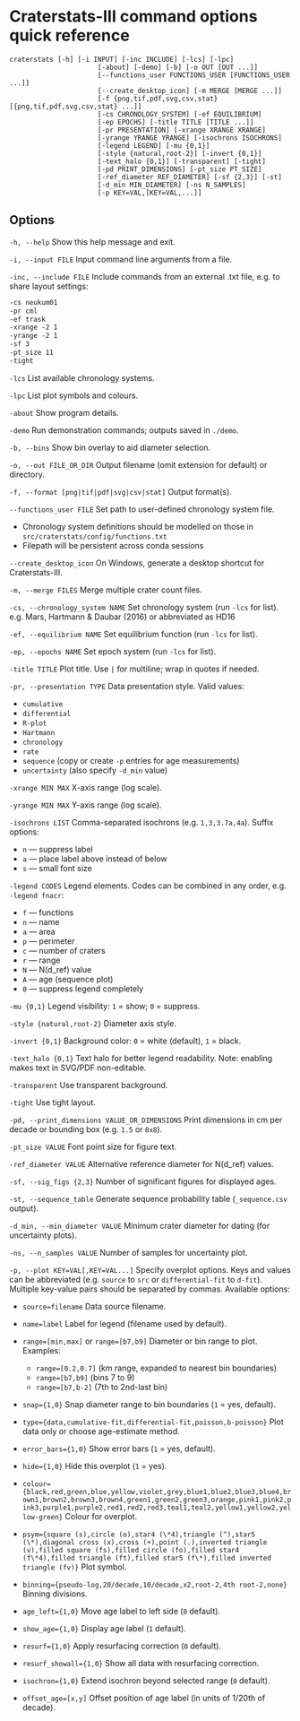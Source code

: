 
# Craterstats-III command options quick reference

    craterstats [-h] [-i INPUT] [-inc INCLUDE] [-lcs] [-lpc]
                          [-about] [-demo] [-b] [-o OUT [OUT ...]]
                          [--functions_user FUNCTIONS_USER [FUNCTIONS_USER ...]]
                          [--create_desktop_icon] [-m MERGE [MERGE ...]]
                          [-f {png,tif,pdf,svg,csv,stat} [{png,tif,pdf,svg,csv,stat} ...]]
                          [-cs CHRONOLOGY_SYSTEM] [-ef EQUILIBRIUM]
                          [-ep EPOCHS] [-title TITLE [TITLE ...]]
                          [-pr PRESENTATION] [-xrange XRANGE XRANGE]
                          [-yrange YRANGE YRANGE] [-isochrons ISOCHRONS]
                          [-legend LEGEND] [-mu {0,1}]
                          [-style {natural,root-2}] [-invert {0,1}]
                          [-text_halo {0,1}] [-transparent] [-tight]
                          [-pd PRINT_DIMENSIONS] [-pt_size PT_SIZE]
                          [-ref_diameter REF_DIAMETER] [-sf {2,3}] [-st]
                          [-d_min MIN_DIAMETER] [-ns N_SAMPLES]
                          [-p KEY=VAL,[KEY=VAL,...]]


## Options

`-h, --help`
  Show this help message and exit.

`-i, --input FILE`
  Input command line arguments from a file.

`-inc, --include FILE`
  Include commands from an external .txt file, e.g. to share layout settings:

```txt
-cs neukum01
-pr cml
-ef trask
-xrange -2 1
-yrange -2 1
-sf 3
-pt_size 11
-tight
```

`-lcs`
  List available chronology systems.

`-lpc`
  List plot symbols and colours.

`-about`
  Show program details.

`-demo`
  Run demonstration commands; outputs saved in `./demo`.

`-b, --bins`
  Show bin overlay to aid diameter selection.

`-o, --out FILE_OR_DIR`
  Output filename (omit extension for default) or directory.

`-f, --format [png|tif|pdf|svg|csv|stat]`
  Output format(s).

`--functions_user FILE`
  Set path to user-defined chronology system file.
- Chronology system definitions should be modelled on those in `src/craterstats/config/functions.txt`
- Filepath will be persistent across conda sessions

`--create_desktop_icon`
  On Windows, generate a desktop shortcut for Craterstats-III.

`-m, --merge FILES`
  Merge multiple crater count files.

`-cs, --chronology_system NAME`
  Set chronology system (run `-lcs` for list). e.g. Mars, Hartmann & Daubar (2016) or abbreviated as HD16

`-ef, --equilibrium NAME`
  Set equilibrium function (run `-lcs` for list).

`-ep, --epochs NAME`
  Set epoch system (run `-lcs` for list).

`-title TITLE`
  Plot title. Use `|` for multiline; wrap in quotes if needed.

`-pr, --presentation TYPE`
  Data presentation style. Valid values:
  * `cumulative`
  * `differential`
  * `R-plot`
  * `Hartmann`
  * `chronology`
  * `rate`
  * `sequence` (copy or create `-p` entries for age measurements)
  * `uncertainty` (also specify `-d_min` value)

`-xrange MIN MAX`
  X-axis range (log scale).

`-yrange MIN MAX`
  Y-axis range (log scale).

`-isochrons LIST`
  Comma-separated isochrons (e.g. `1,3,3.7a,4a`). Suffix options:

  * `n` — suppress label
  * `a` — place label above instead of below
  * `s` — small font size

`-legend CODES`
  Legend elements. Codes can be combined in any order, e.g. `-legend fnacr`:

  * `f` — functions
  * `n` — name
  * `a` — area
  * `p` — perimeter
  * `c` — number of craters
  * `r` — range
  * `N` — N(d_ref) value
  * `A` — age (sequence plot)
  * `0` — suppress legend completely

`-mu {0,1}`
  Legend visibility: `1` = show; `0` = suppress.

`-style {natural,root-2}`
  Diameter axis style.

`-invert {0,1}`
  Background color: `0` = white (default), `1` = black.

`-text_halo {0,1}`
  Text halo for better legend readability. Note: enabling makes text in SVG/PDF non-editable.

`-transparent`
  Use transparent background.

`-tight`
  Use tight layout.

`-pd, --print_dimensions VALUE_OR_DIMENSIONS`
  Print dimensions in cm per decade or bounding box (e.g. `1.5` or `8x8`).

`-pt_size VALUE`
  Font point size for figure text.

`-ref_diameter VALUE`
  Alternative reference diameter for N(d_ref) values.

`-sf, --sig_figs {2,3}`
  Number of significant figures for displayed ages.

`-st, --sequence_table`
  Generate sequence probability table (`_sequence.csv` output).

`-d_min, --min_diameter VALUE`
  Minimum crater diameter for dating (for uncertainty plots).

`-ns, --n_samples VALUE`
  Number of samples for uncertainty plot.

`-p, --plot KEY=VAL[,KEY=VAL...]`
  Specify overplot options. Keys and values can be abbreviated (e.g. `source` to `src` or  `differential-fit` to `d-fit`). 
  Multiple key-value pairs should be separated by commas. Available options:

  * `source=filename`
    Data source filename.

  * `name=label`
    Label for legend (filename used by default).

  * `range=[min,max]` or `range=[b7,b9]`
    Diameter or bin range to plot. Examples:

    * `range=[0.2,0.7]` (km range, expanded to nearest bin boundaries)
    * `range=[b7,b9]` (bins 7 to 9)
    * `range=[b7,b-2]` (7th to 2nd-last bin)

  * `snap={1,0}`
    Snap diameter range to bin boundaries (`1` = yes, default).

  * `type={data,cumulative-fit,differential-fit,poisson,b-poisson}`
    Plot data only or choose age-estimate method.

  * `error_bars={1,0}`
    Show error bars (`1` = yes, default).

  * `hide={1,0}`
    Hide this overplot (`1` = yes).

  * `colour={black,red,green,blue,yellow,violet,grey,blue1,blue2,blue3,blue4,brown1,brown2,brown3,brown4,green1,green2,green3,orange,pink1,pink2,pink3,purple1,purple2,red1,red2,red3,teal1,teal2,yellow1,yellow2,yellow-green}`
    Colour for overplot. 

  * `psym={square (s),circle (o),star4 (\*4),triangle (^),star5 (\*),diagonal cross (x),cross (+),point (.),inverted triangle (v),filled square (fs),filled circle (fo),filled star4 (f\*4),filled triangle (ft),filled star5 (f\*),filled inverted triangle (fv)}`
    Plot symbol.  

  * `binning={pseudo-log,20/decade,10/decade,x2,root-2,4th root-2,none}`
    Binning divisions.

  * `age_left={1,0}`
    Move age label to left side (`0` default).

  * `show_age={1,0}`
    Display age label (`1` default).

  * `resurf={1,0}`
    Apply resurfacing correction (`0` default).

  * `resurf_showall={1,0}`
    Show all data with resurfacing correction.

  * `isochron={1,0}`
    Extend isochron beyond selected range (`0` default).

  * `offset_age=[x,y]`
    Offset position of age label (in units of 1/20th of decade).